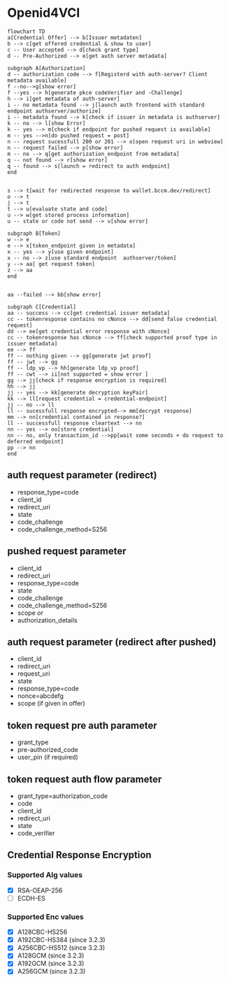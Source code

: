 # Openid4VCI

```mermaid
flowchart TD
a[Credential Offer] --> b[Issuer metadaten]
b --> c[get offered credential & show to user]
c -- User accepted --> d[check grant type]
d -- Pre-Authorized --> e[get auth server metadata]

subgraph A[Authorization]
d -- authorization code --> f[Registerd with auth-server? Client metadata available]
f --no-->g[show error]
f --yes --> h[generate pkce codeVerifier and -Challenge]
h --> i[get metadata of auth-server]
i -- no metadata found --> j[launch auth frontend with standard endpoint authserver/authorize]
i -- metadata found --> k[check if issuer in metadata is authserver]
k -- no --> l[show Error]
k -- yes --> m[check if endpoint for pushed request is available]
m -- yes -->n[do pushed request = post]
n -- request sucessfull 200 or 201 --> o[open request uri in webview]
n -- request failed --> p[show error]
m -- no --> q[get authorization_endpoint from metadata]
q -- not found --> r[show error]
q -- found --> s[launch = redirect to auth endpoint]
end


s --> t[wait for redirected response to wallet.bccm.dev/redirect]
o --> t
j --> t
t --> u[evaluate state and code]
u --> w[get stored process information]
u -- state or code not send --> v[show error]

subgraph B[Token]
w --> e
e --> x[token_endpoint given in metadata]
x -- yes --> y[use given endpoint]
x -- no --> z[use standard endpoint  authserver/token]
y --> aa[ get request token]
z --> aa
end


aa --failed --> bb[show error]

subgraph C[Credential]
aa -- success --> cc[get credential issuer metadata]
cc -- tokenresponse contains no cNonce --> dd[send false credential request]
dd --> ee[get credential error response with cNonce]
cc -- tokenresponse has cNonce --> ff[check supported proof type in issuer metadata]
ee --> ff
ff -- nothing given --> gg[generate jwt proof]
ff -- jwt --> gg
ff -- ldp_vp --> hh[generate ldp_vp proof]
ff -- cwt --> ii[not supported = show error ]
gg --> jj[check if response encryption is required]
hh --> jj
jj -- yes --> kk[generate decryption keyPair]
kk --> ll[request credential = credential-endpoint]
jj -- no --> ll
ll -- sucessfull response encrypted--> mm[decrypt response]
mm --> nn[credential contained in response?]
ll -- successfull response cleartext --> nn
nn -- yes --> oo[store credential]
nn -- no, only transaction_id -->pp[wait some seconds + do request to deferred endpoint]
pp --> nn
end

```

## auth request parameter (redirect)

- response_type=code
- client_id
- redirect_uri
- state
- code_challenge
- code_challenge_method=S256

## pushed request parameter

- client_id
- redirect_uri
- response_type=code
- state
- code_challenge
- code_challenge_method=S256
- scope *or*
- authorization_details

## auth request parameter (redirect after pushed)

- client_id
- redirect_uri
- request_uri
- state
- response_type=code
- nonce=abcdefg
- scope (if given in offer)

## token request pre auth parameter

- grant_type
- pre-authorized_code
- user_pin (if required)

## token request auth flow parameter

- grant_type=authorization_code
- code
- client_id
- redirect_uri
- state
- code_verifier

## Credential Response Encryption

### Supported Alg values

- [x] RSA-OEAP-256
- [ ] ECDH-ES

### Supported Enc values

- [x] A128CBC-HS256
- [x] A192CBC-HS384 (since 3.2.3)
- [x] A256CBC-HS512 (since 3.2.3)
- [x] A128GCM (since 3.2.3)
- [x] A192GCM (since 3.2.3)
- [x] A256GCM (since 3.2.3)
